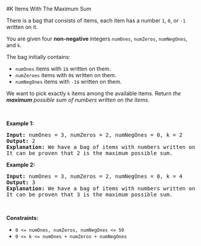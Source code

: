 #K Items With The Maximum Sum
<p>There is a bag that consists of items, each item has a number <code>1</code>, <code>0</code>, or <code>-1</code> written on it.</p>
<p>You are given four <strong>non-negative </strong>integers <code>numOnes</code>, <code>numZeros</code>, <code>numNegOnes</code>, and <code>k</code>.</p>
<p>The bag initially contains:</p>
<ul>
<li><code>numOnes</code> items with <code>1</code>s written on them.</li>
<li><code>numZeroes</code> items with <code>0</code>s written on them.</li>
<li><code>numNegOnes</code> items with <code>-1</code>s written on them.</li>
</ul>
<p>We want to pick exactly <code>k</code> items among the available items. Return <em>the <strong>maximum</strong> possible sum of numbers written on the items</em>.</p>
<p> </p>
<p><strong class="example">Example 1:</strong></p>
<pre><strong>Input:</strong> numOnes = 3, numZeros = 2, numNegOnes = 0, k = 2
<strong>Output:</strong> 2
<strong>Explanation:</strong> We have a bag of items with numbers written on them {1, 1, 1, 0, 0}. We take 2 items with 1 written on them and get a sum in a total of 2.
It can be proven that 2 is the maximum possible sum.
</pre>
<p><strong class="example">Example 2:</strong></p>
<pre><strong>Input:</strong> numOnes = 3, numZeros = 2, numNegOnes = 0, k = 4
<strong>Output:</strong> 3
<strong>Explanation:</strong> We have a bag of items with numbers written on them {1, 1, 1, 0, 0}. We take 3 items with 1 written on them, and 1 item with 0 written on it, and get a sum in a total of 3.
It can be proven that 3 is the maximum possible sum.
</pre>
<p> </p>
<p><strong>Constraints:</strong></p>
<ul>
<li><code>0 &lt;= numOnes, numZeros, numNegOnes &lt;= 50</code></li>
<li><code>0 &lt;= k &lt;= numOnes + numZeros + numNegOnes</code></li>
</ul>
